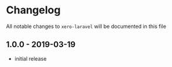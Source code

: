 # Changelog

All notable changes to `xero-laravel` will be documented in this file

## 1.0.0 - 2019-03-19

- initial release
